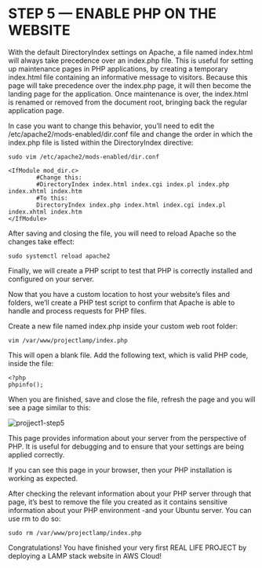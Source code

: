 # STEP 5 — ENABLE PHP ON THE WEBSITE

With the default DirectoryIndex settings on Apache, a file named index.html will always take precedence over an index.php file.
This is useful for setting up maintenance pages in PHP applications, by creating a temporary index.html file containing an
informative message to visitors. Because this page will take precedence over the index.php page, it will then become the landing
page for the application. Once maintenance is over, the index.html is renamed or removed from the document root, bringing back the
regular application page.


In case you want to change this behavior, you’ll need to edit the /etc/apache2/mods-enabled/dir.conf file and change the order in 
which the index.php file is listed within the DirectoryIndex directive:


```
sudo vim /etc/apache2/mods-enabled/dir.conf
```

```
<IfModule mod_dir.c>
        #Change this:
        #DirectoryIndex index.html index.cgi index.pl index.php index.xhtml index.htm
        #To this:
        DirectoryIndex index.php index.html index.cgi index.pl index.xhtml index.htm
</IfModule>
```

After saving and closing the file, you will need to reload Apache so the changes take effect:


```
sudo systemctl reload apache2
```

Finally, we will create a PHP script to test that PHP is correctly installed and configured on your server.

Now that you have a custom location to host your website’s files and folders, we’ll create a PHP test script to confirm that 
Apache is able to handle and process requests for PHP files.

Create a new file named index.php inside your custom web root folder:

```
vim /var/www/projectlamp/index.php
```

This will open a blank file. Add the following text, which is valid PHP code, inside the file:

```
<?php
phpinfo();
```

When you are finished, save and close the file, refresh the page and you will see a page similar to this:


![projject1-step5](https://user-images.githubusercontent.com/85270361/210115357-dfca0250-7e0b-4f3c-8e26-8266be9cc4a6.PNG)


This page provides information about your server from the perspective of PHP. It is useful for debugging and to ensure that your
settings are being applied correctly.

If you can see this page in your browser, then your PHP installation is working as expected.

After checking the relevant information about your PHP server through that page, it’s best to remove the file you created as it
contains sensitive information about your PHP environment -and your Ubuntu server. You can use rm to do so:


```
sudo rm /var/www/projectlamp/index.php
```

Congratulations! You have finished your very first REAL LIFE PROJECT by deploying a LAMP stack website in AWS Cloud!
